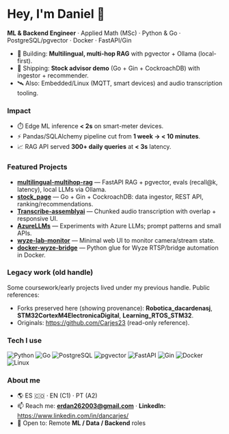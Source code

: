 # Hey, I'm Daniel 👋

**ML & Backend Engineer** · Applied Math (MSc) · Python & Go · PostgreSQL/pgvector · Docker · FastAPI/Gin

- 🔭 Building: **Multilingual, multi-hop RAG** with pgvector + Ollama (local-first).
- 🧪 Shipping: **Stock advisor demo** (Go + Gin + CockroachDB) with ingestor + recommender.
- 🛰️ Also: Embedded/Linux (MQTT, smart devices) and audio transcription tooling.

### Impact
- ⏱️ Edge ML inference **< 2s** on smart-meter devices.
- ⚡ Pandas/SQLAlchemy pipeline cut from **1 week → < 10 minutes**.
- 📈 RAG API served **300+ daily queries** at **< 3s** latency.

### Featured Projects
- **[multilingual-multihop-rag](https://github.com/carjes232/multilingual-multihop-rag)** — FastAPI RAG + pgvector, evals (recall@k, latency), local LLMs via Ollama.
- **[stock_page](https://github.com/carjes232/stock_page)** — Go + Gin + CockroachDB: data ingestor, REST API, ranking/recommendations.
- **[Transcribe-assemblyai](https://github.com/carjes232/Transcribe-assemblyai)** — Chunked audio transcription with overlap + responsive UI.
- **[AzureLLMs](https://github.com/carjes232/AzureLLMs)** — Experiments with Azure LLMs; prompt patterns and small APIs.
- **[wyze-lab-monitor](https://github.com/carjes232/wyze-lab-monitor)** — Minimal web UI to monitor camera/stream state.
- **[docker-wyze-bridge](https://github.com/carjes232/docker-wyze-bridge)** — Python glue for Wyze RTSP/bridge automation in Docker.

### Legacy work (old handle)
Some coursework/early projects lived under my previous handle. Public references:
- Forks preserved here (showing provenance): **Robotica_dacardenasj**, **STM32CortexM4ElectronicaDigital**, **Learning_RTOS_STM32**.
- Originals: https://github.com/Carjes23 (read-only reference).

### Tech I use
![Python](https://img.shields.io/badge/Python-✓-blue)
![Go](https://img.shields.io/badge/Go-✓-blue)
![PostgreSQL](https://img.shields.io/badge/PostgreSQL-✓-blue)
![pgvector](https://img.shields.io/badge/pgvector-✓-blue)
![FastAPI](https://img.shields.io/badge/FastAPI-✓-blue)
![Gin](https://img.shields.io/badge/Gin-✓-blue)
![Docker](https://img.shields.io/badge/Docker-✓-blue)
![Linux](https://img.shields.io/badge/Linux-✓-blue)

### About me
- 🌎 ES 🇨🇴 · EN (C1) · PT (A2)
- 📫 Reach me: **erdan262003@gmail.com** · **LinkedIn:** https://www.linkedin.com/in/dancarjes/
- 🎯 Open to: Remote **ML / Data / Backend** roles
